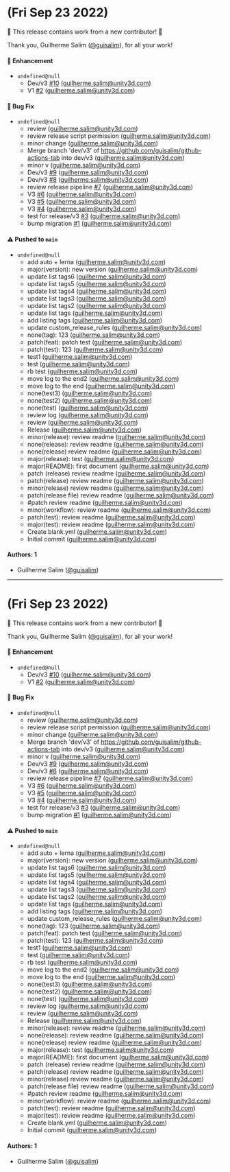 # (Fri Sep 23 2022)

:tada: This release contains work from a new contributor! :tada:

Thank you, Guilherme Salim ([@guisalim](https://github.com/guisalim)), for all your work!

#### 🚀 Enhancement

- `undefined@null`
  - Dev/v3 [#10](https://github.com/guisalim/github-actions-tab/pull/10) (guilherme.salim@unity3d.com)
  - V1 [#2](https://github.com/guisalim/github-actions-tab/pull/2) (guilherme.salim@unity3d.com)

#### 🐛 Bug Fix

- `undefined@null`
  - review (guilherme.salim@unity3d.com)
  - review release script permission (guilherme.salim@unity3d.com)
  - minor change (guilherme.salim@unity3d.com)
  - Merge branch 'dev/v3' of https://github.com/guisalim/github-actions-tab into dev/v3 (guilherme.salim@unity3d.com)
  - minor v (guilherme.salim@unity3d.com)
  - Dev/v3 [#9](https://github.com/guisalim/github-actions-tab/pull/9) (guilherme.salim@unity3d.com)
  - Dev/v3 [#8](https://github.com/guisalim/github-actions-tab/pull/8) (guilherme.salim@unity3d.com)
  - review release pipeline [#7](https://github.com/guisalim/github-actions-tab/pull/7) (guilherme.salim@unity3d.com)
  - V3 [#6](https://github.com/guisalim/github-actions-tab/pull/6) (guilherme.salim@unity3d.com)
  - V3 [#5](https://github.com/guisalim/github-actions-tab/pull/5) (guilherme.salim@unity3d.com)
  - V3 [#4](https://github.com/guisalim/github-actions-tab/pull/4) (guilherme.salim@unity3d.com)
  - test for release/v3 [#3](https://github.com/guisalim/github-actions-tab/pull/3) (guilherme.salim@unity3d.com)
  - bump migration [#1](https://github.com/guisalim/github-actions-tab/pull/1) (guilherme.salim@unity3d.com)

#### ⚠️ Pushed to `main`

- `undefined@null`
  - add auto + lerna (guilherme.salim@unity3d.com)
  - major(version): new version (guilherme.salim@unity3d.com)
  - update list tags6 (guilherme.salim@unity3d.com)
  - update list tags5 (guilherme.salim@unity3d.com)
  - update list tags4 (guilherme.salim@unity3d.com)
  - update list tags3 (guilherme.salim@unity3d.com)
  - update list tags2 (guilherme.salim@unity3d.com)
  - update list tags (guilherme.salim@unity3d.com)
  - add listing tags (guilherme.salim@unity3d.com)
  - update custom_release_rules (guilherme.salim@unity3d.com)
  - none(tag): 123 (guilherme.salim@unity3d.com)
  - patch(feat): patch test (guilherme.salim@unity3d.com)
  - patch(test): 123 (guilherme.salim@unity3d.com)
  - test1 (guilherme.salim@unity3d.com)
  - test (guilherme.salim@unity3d.com)
  - rb test (guilherme.salim@unity3d.com)
  - move log to the end2 (guilherme.salim@unity3d.com)
  - move log to the end (guilherme.salim@unity3d.com)
  - none(test3) (guilherme.salim@unity3d.com)
  - none(test2) (guilherme.salim@unity3d.com)
  - none(test) (guilherme.salim@unity3d.com)
  - review log (guilherme.salim@unity3d.com)
  - review (guilherme.salim@unity3d.com)
  - Release (guilherme.salim@unity3d.com)
  - minor(release): review readme (guilherme.salim@unity3d.com)
  - none(release): review readme (guilherme.salim@unity3d.com)
  - none(release) review readme (guilherme.salim@unity3d.com)
  - major(release): test (guilherme.salim@unity3d.com)
  - major(README): first document (guilherme.salim@unity3d.com)
  - patch (release) review readme (guilherme.salim@unity3d.com)
  - patch(release) review readme (guilherme.salim@unity3d.com)
  - minor(release) review readme (guilherme.salim@unity3d.com)
  - patch(release file) review readme (guilherme.salim@unity3d.com)
  - #patch review readme (guilherme.salim@unity3d.com)
  - minor(workflow): review readme (guilherme.salim@unity3d.com)
  - patch(test): review readme (guilherme.salim@unity3d.com)
  - major(test): review readme (guilherme.salim@unity3d.com)
  - Create blank.yml (guilherme.salim@unity3d.com)
  - Initial commit (guilherme.salim@unity3d.com)

#### Authors: 1

- Guilherme Salim ([@guisalim](https://github.com/guisalim))

---

# (Fri Sep 23 2022)

:tada: This release contains work from a new contributor! :tada:

Thank you, Guilherme Salim ([@guisalim](https://github.com/guisalim)), for all your work!

#### 🚀 Enhancement

- `undefined@null`
  - Dev/v3 [#10](https://github.com/guisalim/github-actions-tab/pull/10) (guilherme.salim@unity3d.com)
  - V1 [#2](https://github.com/guisalim/github-actions-tab/pull/2) (guilherme.salim@unity3d.com)

#### 🐛 Bug Fix

- `undefined@null`
  - review (guilherme.salim@unity3d.com)
  - review release script permission (guilherme.salim@unity3d.com)
  - minor change (guilherme.salim@unity3d.com)
  - Merge branch 'dev/v3' of https://github.com/guisalim/github-actions-tab into dev/v3 (guilherme.salim@unity3d.com)
  - minor v (guilherme.salim@unity3d.com)
  - Dev/v3 [#9](https://github.com/guisalim/github-actions-tab/pull/9) (guilherme.salim@unity3d.com)
  - Dev/v3 [#8](https://github.com/guisalim/github-actions-tab/pull/8) (guilherme.salim@unity3d.com)
  - review release pipeline [#7](https://github.com/guisalim/github-actions-tab/pull/7) (guilherme.salim@unity3d.com)
  - V3 [#6](https://github.com/guisalim/github-actions-tab/pull/6) (guilherme.salim@unity3d.com)
  - V3 [#5](https://github.com/guisalim/github-actions-tab/pull/5) (guilherme.salim@unity3d.com)
  - V3 [#4](https://github.com/guisalim/github-actions-tab/pull/4) (guilherme.salim@unity3d.com)
  - test for release/v3 [#3](https://github.com/guisalim/github-actions-tab/pull/3) (guilherme.salim@unity3d.com)
  - bump migration [#1](https://github.com/guisalim/github-actions-tab/pull/1) (guilherme.salim@unity3d.com)

#### ⚠️ Pushed to `main`

- `undefined@null`
  - add auto + lerna (guilherme.salim@unity3d.com)
  - major(version): new version (guilherme.salim@unity3d.com)
  - update list tags6 (guilherme.salim@unity3d.com)
  - update list tags5 (guilherme.salim@unity3d.com)
  - update list tags4 (guilherme.salim@unity3d.com)
  - update list tags3 (guilherme.salim@unity3d.com)
  - update list tags2 (guilherme.salim@unity3d.com)
  - update list tags (guilherme.salim@unity3d.com)
  - add listing tags (guilherme.salim@unity3d.com)
  - update custom_release_rules (guilherme.salim@unity3d.com)
  - none(tag): 123 (guilherme.salim@unity3d.com)
  - patch(feat): patch test (guilherme.salim@unity3d.com)
  - patch(test): 123 (guilherme.salim@unity3d.com)
  - test1 (guilherme.salim@unity3d.com)
  - test (guilherme.salim@unity3d.com)
  - rb test (guilherme.salim@unity3d.com)
  - move log to the end2 (guilherme.salim@unity3d.com)
  - move log to the end (guilherme.salim@unity3d.com)
  - none(test3) (guilherme.salim@unity3d.com)
  - none(test2) (guilherme.salim@unity3d.com)
  - none(test) (guilherme.salim@unity3d.com)
  - review log (guilherme.salim@unity3d.com)
  - review (guilherme.salim@unity3d.com)
  - Release (guilherme.salim@unity3d.com)
  - minor(release): review readme (guilherme.salim@unity3d.com)
  - none(release): review readme (guilherme.salim@unity3d.com)
  - none(release) review readme (guilherme.salim@unity3d.com)
  - major(release): test (guilherme.salim@unity3d.com)
  - major(README): first document (guilherme.salim@unity3d.com)
  - patch (release) review readme (guilherme.salim@unity3d.com)
  - patch(release) review readme (guilherme.salim@unity3d.com)
  - minor(release) review readme (guilherme.salim@unity3d.com)
  - patch(release file) review readme (guilherme.salim@unity3d.com)
  - #patch review readme (guilherme.salim@unity3d.com)
  - minor(workflow): review readme (guilherme.salim@unity3d.com)
  - patch(test): review readme (guilherme.salim@unity3d.com)
  - major(test): review readme (guilherme.salim@unity3d.com)
  - Create blank.yml (guilherme.salim@unity3d.com)
  - Initial commit (guilherme.salim@unity3d.com)

#### Authors: 1

- Guilherme Salim ([@guisalim](https://github.com/guisalim))

